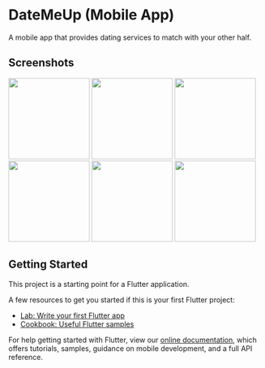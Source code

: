# DateMeUp (Mobile App)

A mobile app that provides dating services to match with your other half.

## Screenshots

 <img src="https://user-images.githubusercontent.com/67054111/162587056-d90a2bb2-0036-4515-80da-7284163f362c.jpg" width="160">  <img src="https://user-images.githubusercontent.com/67054111/162588220-02bf5021-2baa-4bb9-af0b-607e46b63ff3.jpg" width="160">  <img src="https://user-images.githubusercontent.com/67054111/162588490-3482eb08-7a2c-4361-92fc-136347771c89.jpg" width="160">  <img src="https://user-images.githubusercontent.com/67054111/162587068-7fec5aed-066b-4c44-b598-49da24c6d857.jpg" width="160">  <img src="https://user-images.githubusercontent.com/67054111/162588263-8f42feba-3d8a-4a17-b017-2431ad4e26bc.jpg" width="160">  <img src="https://user-images.githubusercontent.com/67054111/162588282-87f0ef5b-4456-461e-b17d-7f83051150de.jpg" width="160">


## Getting Started

This project is a starting point for a Flutter application.

A few resources to get you started if this is your first Flutter project:

- [Lab: Write your first Flutter app](https://flutter.dev/docs/get-started/codelab)
- [Cookbook: Useful Flutter samples](https://flutter.dev/docs/cookbook)

For help getting started with Flutter, view our
[online documentation](https://flutter.dev/docs), which offers tutorials,
samples, guidance on mobile development, and a full API reference.
